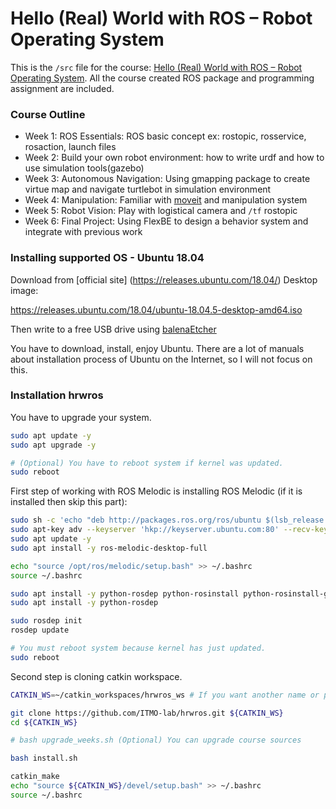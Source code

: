 # Hello (Real) World with ROS – Robot Operating System

This is the `/src` file for the course: [Hello (Real) World with ROS – Robot Operating System](https://learning.edx.org/course/course-v1:DelftX+ROS1x+1T2020/home). All the course created ROS package and programming assignment are included.



### Course Outline

- Week 1: ROS Essentials: ROS basic concept ex: rostopic, rosservice, rosaction, launch files 
- Week 2: Build your own robot environment: how to write urdf and how to use simulation tools(gazebo)
- Week 3: Autonomous Navigation: Using gmapping package to create virtue map and navigate turtlebot in simulation environment 
- Week 4: Manipulation: Familiar with [moveit](https://moveit.ros.org/) and manipulation system 
- Week 5: Robot Vision: Play with logistical camera and `/tf` rostopic
- Week 6: Final Project: Using FlexBE to design a behavior system and integrate with previous work



### Installing supported OS - Ubuntu 18.04

Download from [official site] (https://releases.ubuntu.com/18.04/) Desktop image:

https://releases.ubuntu.com/18.04/ubuntu-18.04.5-desktop-amd64.iso 

Then write to a free USB drive using [balenaEtcher](https://www.balena.io/etcher/)

You have to download, install, enjoy Ubuntu. There are a lot of manuals about installation process of Ubuntu on the Internet, so I will not focus on this.



### Installation hrwros

You have to upgrade your system.

```bash
sudo apt update -y
sudo apt upgrade -y

# (Optional) You have to reboot system if kernel was updated.
sudo reboot
```

First step of working with ROS Melodic is installing ROS Melodic (if it is installed then skip this part):

```bash
sudo sh -c 'echo "deb http://packages.ros.org/ros/ubuntu $(lsb_release -sc) main" > /etc/apt/sources.list.d/ros-latest.list'
sudo apt-key adv --keyserver 'hkp://keyserver.ubuntu.com:80' --recv-key C1CF6E31E6BADE8868B172B4F42ED6FBAB17C654
sudo apt update -y
sudo apt install -y ros-melodic-desktop-full

echo "source /opt/ros/melodic/setup.bash" >> ~/.bashrc
source ~/.bashrc

sudo apt install -y python-rosdep python-rosinstall python-rosinstall-generator python-wstool build-essential
sudo apt install -y python-rosdep

sudo rosdep init
rosdep update

# You must reboot system because kernel has just updated.
sudo reboot
```

Second step is cloning catkin workspace.

```bash
CATKIN_WS=~/catkin_workspaces/hrwros_ws # If you want another name or path fell free to replace this environment variable

git clone https://github.com/ITMO-lab/hrwros.git ${CATKIN_WS}
cd ${CATKIN_WS}

# bash upgrade_weeks.sh (Optional) You can upgrade course sources

bash install.sh

catkin_make
echo "source ${CATKIN_WS}/devel/setup.bash" >> ~/.bashrc
source ~/.bashrc
```